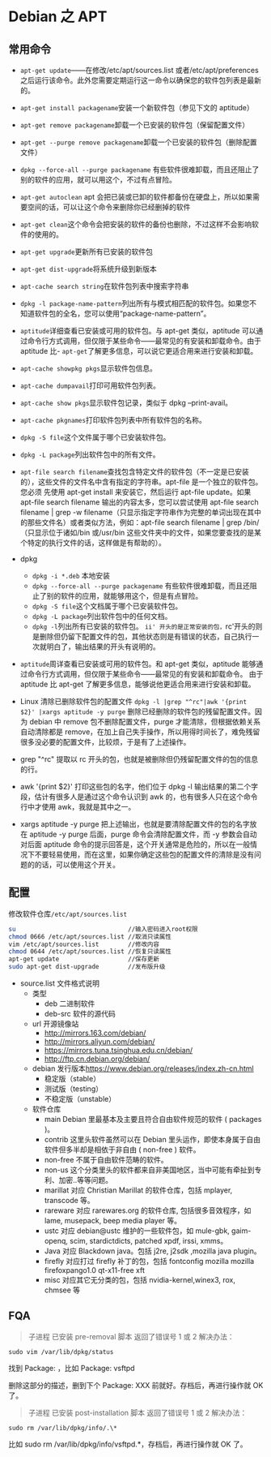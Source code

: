 # Debian 之 APT

## 常用命令

- `apt-get update`——在修改/etc/apt/sources.list 或者/etc/apt/preferences 之后运行该命令。此外您需要定期运行这一命令以确保您的软件包列表是最新的。
- `apt-get install packagename`安装一个新软件包（参见下文的 aptitude）
- `apt-get remove packagename`卸载一个已安装的软件包（保留配置文件）
- `apt-get --purge remove packagename`卸载一个已安装的软件包（删除配置文件）
- `dpkg --force-all --purge packagename` 有些软件很难卸载，而且还阻止了别的软件的应用，就可以用这个，不过有点冒险。
- `apt-get autoclean` apt 会把已装或已卸的软件都备份在硬盘上，所以如果需要空间的话，可以让这个命令来删除你已经删掉的软件
- `apt-get clean`这个命令会把安装的软件的备份也删除，不过这样不会影响软件的使用的。
- `apt-get upgrade`更新所有已安装的软件包
- `apt-get dist-upgrade`将系统升级到新版本
- `apt-cache search string`在软件包列表中搜索字符串
- `dpkg -l package-name-pattern`列出所有与模式相匹配的软件包。如果您不知道软件包的全名，您可以使用“package-name-pattern”。
- `aptitude`详细查看已安装或可用的软件包。与 apt-get 类似，aptitude 可以通过命令行方式调用，但仅限于某些命令——最常见的有安装和卸载命令。由于 aptitude 比- `apt-get`了解更多信息，可以说它更适合用来进行安装和卸载。
- `apt-cache showpkg pkgs`显示软件包信息。
- `apt-cache dumpavail`打印可用软件包列表。
- `apt-cache show pkgs`显示软件包记录，类似于 dpkg –print-avail。
- `apt-cache pkgnames`打印软件包列表中所有软件包的名称。
- `dpkg -S file`这个文件属于哪个已安装软件包。
- `dpkg -L package`列出软件包中的所有文件。
- `apt-file search filename`查找包含特定文件的软件包（不一定是已安装的），这些文件的文件名中含有指定的字符串。apt-file 是一个独立的软件包。您必须 先使用 apt-get install 来安装它，然后运行 apt-file update。如果 apt-file search filename 输出的内容太多，您可以尝试使用 apt-file search filename | grep -w filename（只显示指定字符串作为完整的单词出现在其中的那些文件名）或者类似方法，例如：apt-file search filename | grep /bin/（只显示位于诸如/bin 或/usr/bin 这些文件夹中的文件，如果您要查找的是某个特定的执行文件的话，这样做是有帮助的）。

- dpkg
  - `dpkg -i *.deb` 本地安装
  - `dpkg --force-all --purge packagename` 有些软件很难卸载，而且还阻止了别的软件的应用，就能够用这个，但是有点冒险。
  - `dpkg -S file`这个文档属于哪个已安装软件包。
  - `dpkg -L package`列出软件包中的任何文档。
  - `dpkg -l`列出所有已安装的软件包。
    `ii' 开头的是正常安装的包，`rc'开头的则是删除但仍留下配置文件的包，其他状态则是有错误的状态，自己执行一次就明白了，输出结果的开头有说明的。
- `aptitude`周详查看已安装或可用的软件包。和 apt-get 类似，aptitude 能够通过命令行方式调用，但仅限于某些命令——最常见的有安装和卸载命令。
  由于 aptitude 比 apt-get 了解更多信息，能够说他更适合用来进行安装和卸载。
- Linux 清除已删除软件包的配置文件 `dpkg -l |grep "^rc"|awk '{print $2}' |xargs aptitude -y purge`
  删除已经删除的软件包的残留配置文件。因为 debian 中 remove 包不删除配置文件，purge 才能清除，但根据依赖关系自动清除都是 remove，在加上自己失手操作，所以用得时间长了，难免残留很多没必要的配置文件，比较烦，于是有了上述操作。
- grep "^rc"
  提取以 rc 开头的包，也就是被删除但仍残留配置文件的包的信息的行。
- awk '{print \$2}'
  打印这些包的名字，他们位于 dpkg -l 输出结果的第二个字段，估计有很多人是通过这个命令认识到 awk 的，也有很多人只在这个命令行中才使用 awk，我就是其中之一。
- xargs aptitude -y purge
  把上述输出，也就是要清除配置文件的包的名字放在 aptitude -y purge 后面，purge 命令会清除配置文件，而 -y 参数会自动对后面 aptitude 命令的提示回答是，这个开关通常是危险的，所以在一般情况下不要轻易使用，而在这里，如果你确定这些包的配置文件的清除是没有问题的的话，可以使用这个开关。

## 配置

修改软件仓库`/etc/apt/sources.list`

```bash
su                               //输入密码进入root权限
chmod 0666 /etc/apt/sources.list //取消只读属性
vim /etc/apt/sources.list        //修改内容
chmod 0644 /etc/apt/sources.list //恢复只读属性
apt-get update                   //保存更新
sudo apt-get dist-upgrade        //发布版升级
```

- source.list 文件格式说明
  - 类型
    - deb 二进制软件
    - deb-src 软件的源代码
  - url 开源镜像站
    - <http://mirrors.163.com/debian/>
    - <http://mirrors.aliyun.com/debian/>
    - <https://mirrors.tuna.tsinghua.edu.cn/debian/>
    - <http://ftp.cn.debian.org/debian/>
  - debian 发行版本<https://www.debian.org/releases/index.zh-cn.html>
    - 稳定版（stable）
    - 测试版（testing）
    - 不稳定版（unstable）
  - 软件仓库
    - main Debian 里最基本及主要且符合自由软件规范的软件 ( packages )。
    - contrib 这里头软件虽然可以在 Debian 里头运作，即使本身属于自由软件但多半却是相依于非自由 ( non-free ) 软件。
    - non-free 不属于自由软件范畴的软件。
    - non-us 这个分类里头的软件都来自非美国地区，当中可能有牵扯到专利、加密..等等问题。
    - marillat 对应 Christian Marillat 的软件仓库，包括 mplayer, transcode 等。
    - rareware 对应 rarewares.org 的软件仓库, 包括很多音效程序，如 lame, musepack, beep media player 等。
    - ustc 对应 debian@ustc 维护的一些软件包，如 mule-gbk, gaim-openq, scim, stardictdicts, patched xpdf, irssi, xmms。
    - Java 对应 Blackdown java。包括 j2re, j2sdk ,mozilla java plugin。
    - firefly 对应打过 firefly 补丁的包，包括 fontconfig mozilla mozilla firefoxpango1.0 qt-x11-free xft
    - misc 对应其它无分类的包，包括 nvidia-kernel,winex3, rox, chmsee 等

## FQA

> 子进程 已安装 pre-removal 脚本 返回了错误号 1 或 2 解决办法：

`sudo vim /var/lib/dpkg/status`

找到 Package: ，比如 Package: vsftpd

删除这部分的描述，删到下个 Package: XXX 前就好。存档后，再进行操作就 OK 了。

> 子进程 已安装 post-installation 脚本 返回了错误号 1 或 2 解决办法：

`sudo rm /var/lib/dpkg/info/.\*`

比如 sudo rm /var/lib/dpkg/info/vsftpd.\*，存档后，再进行操作就 OK 了。
